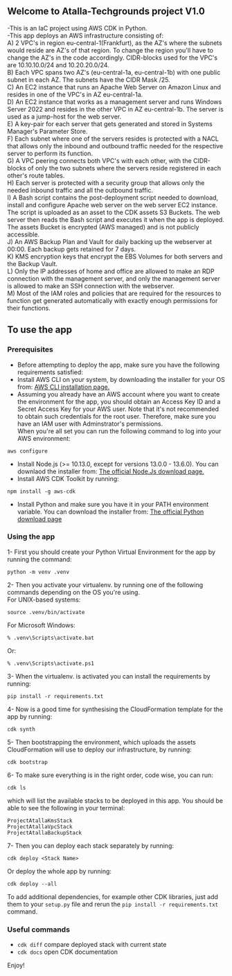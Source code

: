
## Welcome to Atalla-Techgrounds project V1.0

-This is an IaC project using AWS CDK in Python.  
-This app deploys an AWS infrastructure consisting of:  
A) 2 VPC's in region eu-central-1(Frankfurt), as the AZ's where the subnets would reside are AZ's of that region. To change the region you'll have to change the AZ's in the code accordingly. CIDR-blocks used for the VPC's are 10.10.10.0/24 and 10.20.20.0/24.  
B) Each VPC spans two AZ's (eu-central-1a, eu-central-1b) with one public subnet in each AZ. The subnets have the CIDR Mask /25.  
C) An EC2 instance that runs an Apache Web Server on Amazon Linux and resides in one of the VPC's in AZ eu-central-1a.  
D) An EC2 instance that works as a management server and runs Windows Server 2022 and resides in the other VPC in AZ eu-central-1b. The server is used as a jump-host for the web server.  
E) A key-pair for each server that gets generated and stored in Systems Manager's Parameter Store.  
F) Each subnet where one of the servers resides is protected with a NACL that allows only the inbound and outbound traffic needed for the respective server to perform its function.  
G) A VPC peering connects both VPC's with each other, with the CIDR-blocks of only the two subnets where the servers reside registered in each other's route tables.  
H) Each server is protected with a security group that allows only the needed inbound traffic and all the outbound traffic.  
I) A Bash script contains the post-deployment script needed to download, install and configure Apache web server on the web server EC2 instance. The script is uploaded as an asset to the CDK assets S3 Buckets. The web server then reads the Bash script and executes it when the app is deployed. The assets Bucket is encrypted (AWS managed) and is not publicly accessible.  
J) An AWS Backup Plan and Vault for daily backing up the webserver at 00:00. Each backup gets retained for 7 days.  
K) KMS encryption keys that encrypt the EBS Volumes for both servers and the Backup Vault.  
L) Only the IP addresses of home and office are allowed to make an RDP connection with the management server, and only the management server is allowed to make an SSH connection with the webserver.  
M) Most of the IAM roles and policies that are required for the resources to function get generated automatically with exactly enough permissions for their functions.

## To use the app

### Prerequisites

- Before attempting to deploy the app, make sure you have the following requirements satisfied:  
- Install AWS CLI on your system, by downloading the installer for your OS from: [AWS CLI installation page.](https://docs.aws.amazon.com/cli/v1/userguide/cli-chap-install.html)  
- Assuming you already have an AWS account where you want to create the environment for the app, you should obtain an Access Key ID and a Secret Access Key for your AWS user. Note that it's not recommended to obtain such credentials for the root user. Therefore, make sure you have an IAM user with Adminstrator's permissions.  
When you're all set you can run the following command to log into your AWS environment:  

```
aws configure
```  

- Install Node.js (>= 10.13.0, except for versions 13.0.0 - 13.6.0). You can downlaod the installer from: [The official Node.Js download page.](https://nodejs.org/en/)  
- Install AWS CDK Toolkit by running:  

```
npm install -g aws-cdk
```

- Install Python and make sure you have it in your PATH environment variable. You can download the installer from: [The official Python download page](https://www.python.org/downloads/)  

### Using the app

1- First you should create your Python Virtual Environment for the app by running the command:

```
python -m venv .venv
```

2- Then you activate your virtualenv. by running one of the following commands depending on the OS you're using.  
For UNIX-based systems:

```
source .venv/bin/activate
```

For Microsoft Windows:

```
% .venv\Scripts\activate.bat
```

Or:

```
% .venv\Scripts\activate.ps1
```

3- When the virtualenv. is activated you can install the requirements by running:

```
pip install -r requirements.txt
```

4- Now is a good time for synthesising the CloudFormation template for the app by running:

```
cdk synth
```  
5- Then bootstrapping the environment, which uploads the assets CloudFormation will use to deploy our infrastructure, by running:  
```
cdk bootstrap
```  
6- To make sure everything is in the right order, code wise, you can run:  
```
cdk ls
```  
which will list the available stacks to be deployed in this app. You should be able to see the following in your terminal:  
```
ProjectAtallaKmsStack
ProjectAtallaVpcStack
ProjectAtallaBackupStack
```  
7- Then you can deploy each stack separately by running:  
```
cdk deploy <Stack Name>
```
Or deploy the whole app by running:  
```
cdk deploy --all
```


To add additional dependencies, for example other CDK libraries, just add
them to your `setup.py` file and rerun the `pip install -r requirements.txt`
command.

### Useful commands

- `cdk diff`        compare deployed stack with current state
- `cdk docs`        open CDK documentation

Enjoy!

